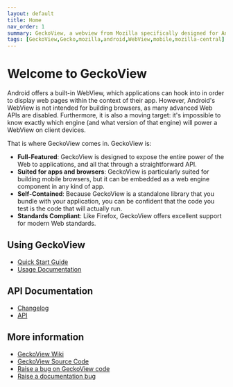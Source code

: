 ```yaml
---
layout: default
title: Home
nav_order: 1
summary: GeckoView, a webview from Mozilla specifically designed for Android browsers.
tags: [GeckoView,Gecko,mozilla,android,WebView,mobile,mozilla-central]
---
```


# Welcome to GeckoView

Android offers a built-in WebView, which applications can hook into in order to display web pages within the context of their app. However, Android's WebView is not intended for building browsers, as many advanced Web APIs are disabled. Furthermore, it is also a moving target: it's impossible to know exactly which engine (and what version of that engine) will power a WebView on client devices.

That is where GeckoView comes in. GeckoView is:

- **Full-Featured**: GeckoView is designed to expose the entire power of the Web to applications, and all that through a straightforward API.
- **Suited for apps and browsers**: GeckoView is particularly suited for building mobile browsers, but it can be embedded as a web engine component in any kind of app.
- **Self-Contained**: Because GeckoView is a standalone library that you bundle with your application, you can be confident that the code you test is the code that will actually run.
- **Standards Compliant**: Like Firefox, GeckoView offers excellent support for modern Web standards.

## Using GeckoView

* [Quick Start Guide][1]
* [Usage Documentation][7]

## API Documentation

* [Changelog][2]
* [API][3]

## More information
* [GeckoView Wiki][4]
* [GeckoView Source Code][5]
* [Raise a bug on GeckoView code][8]
* [Raise a documentation bug][6]

[1]:consumer/docs/geckoview-quick-start
[2]:javadoc/mozilla-central/org/mozilla/geckoview/doc-files/CHANGELOG
[3]:javadoc/mozilla-central/index.html
[4]:https://wiki.mozilla.org/Mobile/GeckoView
[5]:https://searchfox.org/mozilla-central/source/mobile/android/geckoview
[6]:https://github.com/mozilla/geckoview/issues
[7]:consumer/docs/index
[8]: https://bugzilla.mozilla.org/enter_bug.cgi?product=GeckoView
